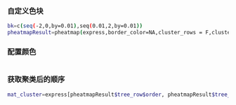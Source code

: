### 自定义色块

```bash
bk=c(seq(-2,0,by=0.01),seq(0.01,2,by=0.01))
pheatmapResult=pheatmap(express,border_color=NA,cluster_rows = F,cluster_cols = F,breaks = bk,fontsize_row = 7.5,fontsize_col = 9,angle_col = 45,color = c(colorRampPalette(c("skyblue","snow"))(length(bk)/2),colorRampPalette(c("snow","lightcoral"))(length(bk)/2)))
```

### 配置颜色

```bash

```

### 获取聚类后的顺序

```bash
mat_cluster=express[pheatmapResult$tree_row$order, pheatmapResult$tree_col$order]

```



